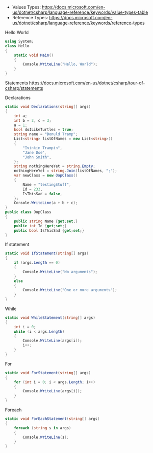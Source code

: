 - Values Types: 
https://docs.microsoft.com/en-us/dotnet/csharp/language-reference/keywords/value-types-table
- Reference Types: 
https://docs.microsoft.com/en-us/dotnet/csharp/language-reference/keywords/reference-types



Hello World
```c#
using System;
class Hello
{
    static void Main()
    {
        Console.WriteLine("Hello, World");
    }
}
```
Statements
https://docs.microsoft.com/en-us/dotnet/csharp/tour-of-csharp/statements

Declarations
```c#
static void Declarations(string[] args)
{
    int a;
    int b = 2, c = 3;
    a = 1;
    bool doILikeTurtles = true;
    string name = "Donuld Tramp";
    List<string> listOfNames = new List<string>()
    {
        "Ivinkin Trampin",
        "Jane Doe",
        "John Smith",
    };
    string nothingHereYet = string.Empty;
    nothingHereYet = string.Join(listOfNames, ";");
    var newClass = new OopClass()
    {
        Name = "testingStuff",
        Id = 233,
        IsThisSad = false,
    };
    Console.WriteLine(a + b + c);
}
public class OopClass
{
    public string Name {get;set;}
    public int Id {get;set;}
    public bool IsThisSad {get;set;}
}

```
If statement
```c#
static void IfStatement(string[] args)
{
    if (args.Length == 0)
    {
        Console.WriteLine("No arguments");
    }
    else 
    {
        Console.WriteLine("One or more arguments");
    }
}
```
While
```c#
static void WhileStatement(string[] args)
{
    int i = 0;
    while (i < args.Length) 
    {
        Console.WriteLine(args[i]);
        i++;
    }
}
```
For
```c#
static void ForStatement(string[] args)
{
    for (int i = 0; i < args.Length; i++) 
    {
        Console.WriteLine(args[i]);
    }
}
```
Foreach
```c#
static void ForEachStatement(string[] args)
{
    foreach (string s in args) 
    {
        Console.WriteLine(s);
    }
}
```
